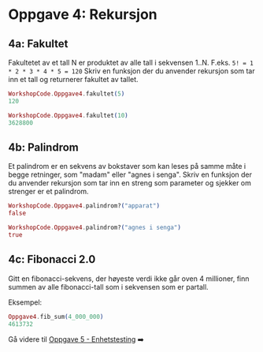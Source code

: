 # Oppgave 4: Rekursjon

## 4a: Fakultet
Fakultetet av et tall N er produktet av alle tall i sekvensen 1..N. 
F.eks. `5! = 1 * 2 * 3 * 4 * 5 = 120`
Skriv en funksjon der du anvender rekursjon som tar inn et tall og returnerer fakultet av tallet.

```elixir
WorkshopCode.Oppgave4.fakultet(5)
120

WorkshopCode.Oppgave4.fakultet(10)
3628800
```

## 4b: Palindrom
Et palindrom er en sekvens av bokstaver som kan leses på samme måte i begge retninger, som "madam" eller "agnes i senga". 
Skriv en funksjon der du anvender rekursjon som tar inn en streng som parameter og sjekker om strenger er et palindrom. 

```elixir
WorkshopCode.Oppgave4.palindrom?("apparat")
false

WorkshopCode.Oppgave4.palindrom?("agnes i senga")
true
```

## 4c: Fibonacci 2.0

Gitt en fibonacci-sekvens, der høyeste verdi ikke går oven 4 millioner, finn summen av alle fibonacci-tall som i sekvensen som er partall. 

Eksempel:
```elixir
Oppgave4.fib_sum(4_000_000)
4613732
```

Gå videre til [Oppgave 5 - Enhetstesting](./oppgave5.md) :arrow_right:
